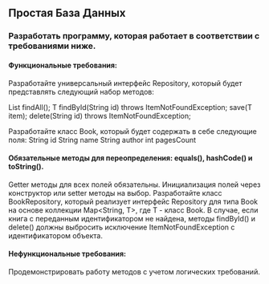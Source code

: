## Простая База Данных

### Разработать программу, которая работает в соответствии с требованиями ниже.

#### Функциональные требования:

Разработайте универсальный интерфейс Repository<T>, который будет представлять следующий 
набор методов:

List<T> findAll();
T findById(String id) throws ItemNotFoundException;
save(T item);
delete(String id) throws ItemNotFoundException;

Разработайте класс Book, который будет содержать в себе следующие поля:
String id
String name
String author
int pagesCount

#### Обязательные методы для переопределения: equals(), hashCode() и toString().

Getter методы для всех полей обязательны.
Инициализация полей через конструктор или setter методы на выбор.
Разработайте класс BookRepository, который реализует интерфейс Repository для типа Book на 
основе коллекции Map<String, T>, где T - класс Book.
В случае, если книга с переданным идентификатором не найдена, методы findById() и delete() 
должны выбросить исключение ItemNotFoundException с идентификатором объекта.

#### Нефункциональные требования:
Продемонстрировать работу методов с учетом логических требований.